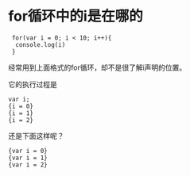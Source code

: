 # for循环中的i是在哪的

```
 for(var i = 0; i < 10; i++){
  console.log(i)
 }
```
经常用到上面格式的for循环，却不是很了解i声明的位置。

它的执行过程是
```
var i;
{i = 0}
{i = 1}
{i = 2}
```
还是下面这样呢？
```
{var i = 0}
{var i = 1}
{var i = 2}
```
